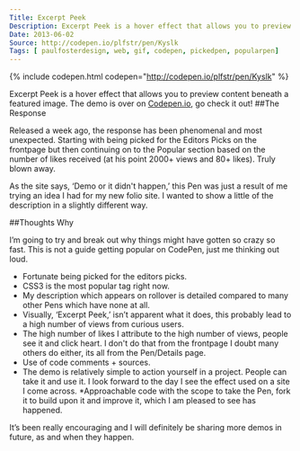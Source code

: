 ```yaml
---
Title: Excerpt Peek
Description: Excerpt Peek is a hover effect that allows you to preview content beneath a featured image. My first demo on CodePen.
Date: 2013-06-02
Source: http://codepen.io/plfstr/pen/Kyslk
Tags: [ paulfosterdesign, web, gif, codepen, pickedpen, popularpen]
---
```

{% include codepen.html codepen="http://codepen.io/plfstr/pen/Kyslk" %}

Excerpt Peek is a hover effect that allows you to preview content beneath a featured image. The demo is over on [Codepen.io](http://codepen.io/plfstr/pen/Kyslk), go check it out!
##The Response

Released a week ago, the response has been phenomenal and most unexpected. Starting with being picked for the Editors Picks on the frontpage but then continuing on to the Popular section based on the number of likes received (at his point 2000+ views and 80+ likes). Truly blown away.

As the site says, ‘Demo or it didn't happen,’ this Pen was just a result of me trying an idea I had for my new folio site. I wanted to show a little of the description in a slightly different way.

##Thoughts Why

I’m going to try and break out why things might have gotten so crazy so fast. This is not a guide getting popular on CodePen, just me thinking out loud.

* Fortunate being picked for the editors picks.
* CSS3 is the most popular tag right now.
* My description which appears on rollover is detailed compared to many other Pens which have none at all.
* Visually, ‘Excerpt Peek,’ isn’t apparent what it does, this probably lead to a high number of views from curious users.
* The high number of likes I attribute to the high number of views, people see it and click heart. I don't do that from the frontpage I doubt many others do either, its all from the Pen/Details page.
* Use of code comments + sources.
* The demo is relatively simple to action yourself in a project.  People can take it and use it. I look forward to the day I see the effect used on a site I come across.
*Approachable code with the scope to take the Pen, fork it to build upon it and improve it, which I am pleased to see has happened.

It’s been really encouraging and I will definitely be sharing more demos in future, as and when they happen.